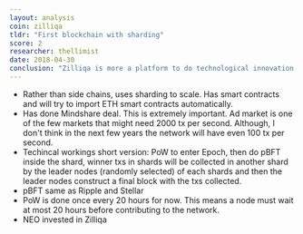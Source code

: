```yaml
---
layout: analysis
coin: zilliqa
tldr: "First blockchain with sharding"
score: 2
researcher: thellimist
date: 2018-04-30
conclusion: "Zilliqa is more a platform to do technological innovation. I doesn't stand a chance to compete with Ethereum."
---
```


- Rather than side chains, uses sharding to scale. Has smart contracts and will try to import ETH smart contracts automatically.  
- Has done Mindshare deal. This is extremely important. Ad market is one of the few markets that might need 2000 tx per second. Although, I don't think in the next few years the network will have even 100 tx per second.
- Techincal workings short version: PoW to enter Epoch, then do pBFT inside the shard, winner txs in shards will be collected in another shard by the leader nodes (randomly selected) of each shards and then the leader nodes construct a final block with the txs collected.  
- pBFT same as Ripple and Stellar  
- PoW is done once every 20 hours for now. This means a node must wait at most 20 hours before contributing to the network.
- NEO invested in Zilliqa
